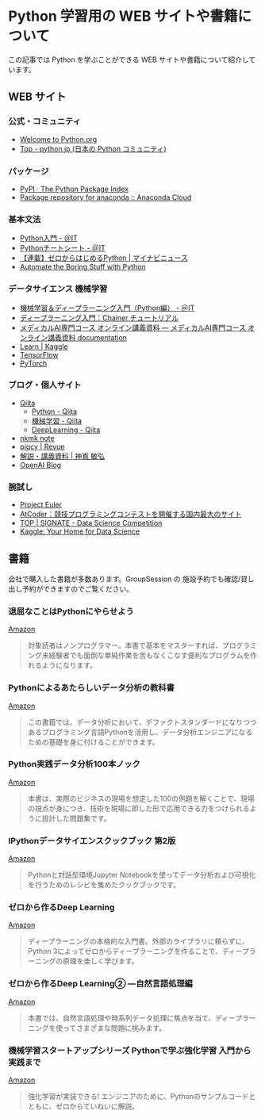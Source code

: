# Python 学習用の WEB サイトや書籍について  

この記事では Python を学ぶことができる WEB サイトや書籍について紹介しています。  

## WEB サイト  

### 公式・コミュニティ  

- [Welcome to Python.org](https://www.python.org/)  
- [Top - python.jp (日本の Python コミュニティ)](https://www.python.jp/)  

### パッケージ  

- [PyPI · The Python Package Index](https://pypi.org/)  
- [Package repository for anaconda :: Anaconda Cloud](https://anaconda.org/anaconda/repo)  

### 基本文法  

- [Python入門 - ＠IT](https://www.atmarkit.co.jp/ait/series/12963/)  
- [Pythonチートシート - ＠IT](https://www.atmarkit.co.jp/ait/series/17323/)  
- [【連載】ゼロからはじめるPython | マイナビニュース](https://news.mynavi.jp/series/zeropython)  
- [Automate the Boring Stuff with Python](https://automatetheboringstuff.com/)  

### データサイエンス 機械学習  

- [機械学習＆ディープラーニング入門（Python編） - ＠IT](https://www.atmarkit.co.jp/ait/series/15506/)  
- [ディープラーニング入門：Chainer チュートリアル]( https://tutorials.chainer.org/ja/)  
- [メディカルAI専門コース オンライン講義資料 — メディカルAI専門コース オンライン講義資料 documentation](https://japan-medical-ai.github.io/medical-ai-course-materials/)  
- [Learn | Kaggle](https://www.kaggle.com/learn/overview)  
- [TensorFlow](https://www.tensorflow.org/)  
- [PyTorch](https://pytorch.org/)  

### ブログ・個人サイト  

- [Qiita](https://qiita.com/)  
  - [Python - Qiita](https://qiita.com/tags/python)  
  - [機械学習 - Qiita](https://qiita.com/tags/%E6%A9%9F%E6%A2%B0%E5%AD%A6%E7%BF%92)
  - [DeepLearning - Qiita](https://qiita.com/tags/deeplearning)  
- [nkmk note](https://note.nkmk.me/)  
- [piqcy | Revue](https://www.getrevue.co/profile/icoxfog417?utm_campaign=Issue&utm_content=profileimage&utm_medium=email&utm_source=piqcy)  
- [解説・講義資料 | 神嶌 敏弘](http://www.kamishima.net/jp/kaisetsu/)  
- [OpenAI Blog](https://openai.com/blog/)  

### 腕試し  

- [Project Euler](https://projecteuler.net)  
- [AtCoder：競技プログラミングコンテストを開催する国内最大のサイト](https://atcoder.jp/?lang=ja)  
- [TOP | SIGNATE - Data Science Competition](https://signate.jp/)  
- [Kaggle: Your Home for Data Science](https://www.kaggle.com/)  

## 書籍  

会社で購入した書籍が多数あります。GroupSession の 施設予約でも確認/貸し出し予約ができますのでご覧ください。  

### 退屈なことはPythonにやらせよう  

[Amazon](https://www.amazon.co.jp/dp/487311778X/)  

> 対象読者はノンプログラマー。本書で基本をマスターすれば、プログラミング未経験者でも面倒な単純作業を苦もなくこなす便利なプログラムを作れるようになります。  

### Pythonによるあたらしいデータ分析の教科書  

[Amazon](https://www.amazon.co.jp/dp/4798158348/)  

> この書籍では、データ分析において、デファクトスタンダードになりつつあるプログラミング言語Pythonを活用し、データ分析エンジニアになるための基礎を身に付けることができます。  

### Python実践データ分析100本ノック  

[Amazon](https://www.amazon.co.jp/dp/4798058750)  

> 本書は、実際のビジネスの現場を想定した100の例題を解くことで、現場の視点が身につき、技術を現場に即した形で応用できる力をつけられるように設計した問題集です。  

### IPythonデータサイエンスクックブック 第2版  

[Amazon](https://www.amazon.co.jp/dp/4873118549/)  

> Pythonと対話型環境Jupyter Notebookを使ってデータ分析および可視化を行うためのレシピを集めたクックブックです。  

### ゼロから作るDeep Learning  

[Amazon](https://www.amazon.co.jp/dp/4873117585/)  

> ディープラーニングの本格的な入門書。外部のライブラリに頼らずに、Python 3によってゼロからディープラーニングを作ることで、ディープラーニングの原理を楽しく学びます。

### ゼロから作るDeep Learning② ―自然言語処理編  

[Amazon](https://www.amazon.co.jp/dp/4873118360/)  

> 本書では、自然言語処理や時系列データ処理に焦点を当て、ディープラーニングを使ってさまざまな問題に挑みます。  

### 機械学習スタートアップシリーズ Pythonで学ぶ強化学習 入門から実践まで  

[Amazon](https://www.amazon.co.jp/dp/4065142989/)  

> 強化学習が実装できる! エンジニアのために、Pythonのサンプルコードとともに、ゼロからていねいに解説。  
